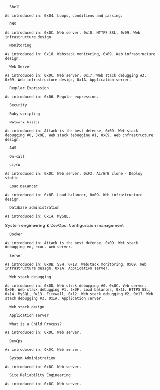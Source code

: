 

      Shell

    As introduced in: 0x04. Loops, conditions and parsing.

      DNS

    As introduced in: 0x0C. Web server, 0x10. HTTPS SSL, 0x09. Web infrastructure design.

      Monitoring

    As introduced in: 0x18. Webstack monitoring, 0x09. Web infrastructure design.

      Web Server

    As introduced in: 0x0C. Web server, 0x17. Web stack debugging #3, 0x09. Web infrastructure design, 0x1A. Application server.

      Regular Expression

    As introduced in: 0x06. Regular expression.

      Security

      Ruby scripting

      Network basics

    As introduced in: Attack is the best defense, 0x0D. Web stack debugging #0, 0x0E. Web stack debugging #1, 0x09. Web infrastructure design.

      AWS

      On-call

      CI/CD

    As introduced in: 0x0C. Web server, 0x03. AirBnB clone - Deploy static.

      Load balancer

    As introduced in: 0x0F. Load balancer, 0x09. Web infrastructure design.

      Database administration

    As introduced in: 0x14. MySQL.
System engineering & DevOps:
      Configuration management

      Docker

    As introduced in: Attack is the best defense, 0x0D. Web stack debugging #0, 0x0C. Web server.

      Server

    As introduced in: 0x0B. SSH, 0x18. Webstack monitoring, 0x09. Web infrastructure design, 0x1A. Application server.

      Web stack debugging

    As introduced in: 0x0D. Web stack debugging #0, 0x0C. Web server, 0x0E. Web stack debugging #1, 0x0F. Load balancer, 0x10. HTTPS SSL, 0x14. MySQL, 0x13. Firewall, 0x12. Web stack debugging #2, 0x17. Web stack debugging #3, 0x1A. Application server.

      Web stack design

      Application server

      What is a Child Process?

    As introduced in: 0x0C. Web server.

      DevOps

    As introduced in: 0x0C. Web server.

      System Administration

    As introduced in: 0x0C. Web server.

      Site Reliability Engineering

    As introduced in: 0x0C. Web server.
